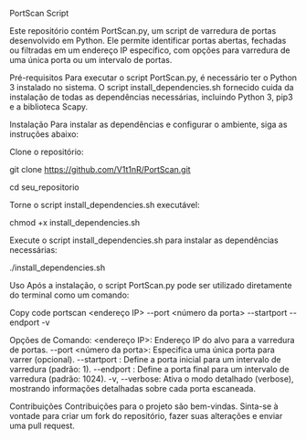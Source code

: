 PortScan Script

Este repositório contém PortScan.py, um script de varredura de portas desenvolvido em Python. Ele permite identificar portas abertas, fechadas ou filtradas em um endereço IP específico, com opções para varredura de uma única porta ou um intervalo de portas.

Pré-requisitos
Para executar o script PortScan.py, é necessário ter o Python 3 instalado no sistema. O script install_dependencies.sh fornecido cuida da instalação de todas as dependências necessárias, incluindo Python 3, pip3 e a biblioteca Scapy.

Instalação
Para instalar as dependências e configurar o ambiente, siga as instruções abaixo:

Clone o repositório:

git clone https://github.com/V1t1nR/PortScan.git

cd seu_repositorio

Torne o script install_dependencies.sh executável:

chmod +x install_dependencies.sh

Execute o script install_dependencies.sh para instalar as dependências necessárias:

./install_dependencies.sh


Uso
Após a instalação, o script PortScan.py pode ser utilizado diretamente do terminal como um comando:

Copy code
portscan <endereço IP> --port <número da porta> --startport <porta inicial> --endport <porta final> -v

Opções de Comando:
<endereço IP>: Endereço IP do alvo para a varredura de portas.
--port <número da porta>: Especifica uma única porta para varrer (opcional).
--startport <porta inicial>: Define a porta inicial para um intervalo de varredura (padrão: 1).
--endport <porta final>: Define a porta final para um intervalo de varredura (padrão: 1024).
-v, --verbose: Ativa o modo detalhado (verbose), mostrando informações detalhadas sobre cada porta escaneada.


Contribuições
Contribuições para o projeto são bem-vindas. Sinta-se à vontade para criar um fork do repositório, fazer suas alterações e enviar uma pull request.
